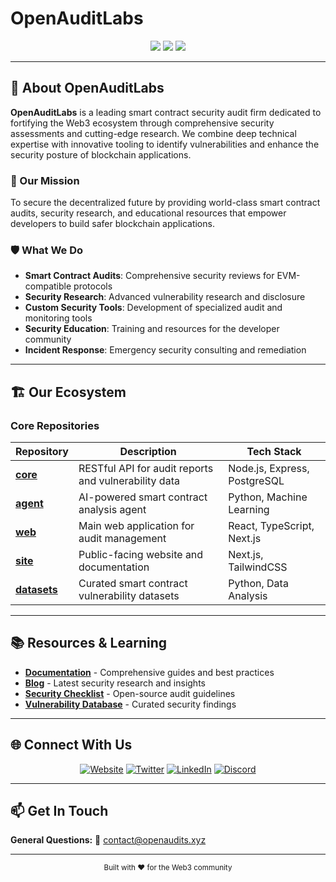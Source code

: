 # OpenAuditLabs

<div align="center">
  <img src="https://img.shields.io/badge/Smart%20Contract-Security-blue?style=for-the-badge" />
  <img src="https://img.shields.io/badge/Blockchain-Audits-green?style=for-the-badge" />
  <img src="https://img.shields.io/badge/DeFi-Security-orange?style=for-the-badge" />
</div>

---

## 🔐 About OpenAuditLabs

**OpenAuditLabs** is a leading smart contract security audit firm dedicated to fortifying the Web3 ecosystem through comprehensive security assessments and cutting-edge research. We combine deep technical expertise with innovative tooling to identify vulnerabilities and enhance the security posture of blockchain applications.

### 🎯 Our Mission
To secure the decentralized future by providing world-class smart contract audits, security research, and educational resources that empower developers to build safer blockchain applications.

### 🛡️ What We Do
- **Smart Contract Audits**: Comprehensive security reviews for EVM-compatible protocols
- **Security Research**: Advanced vulnerability research and disclosure
- **Custom Security Tools**: Development of specialized audit and monitoring tools
- **Security Education**: Training and resources for the developer community
- **Incident Response**: Emergency security consulting and remediation

---

## 🏗️ Our Ecosystem

### Core Repositories

| Repository | Description | Tech Stack |
|------------|-------------|------------|
| **[core](https://github.com/OpenAuditLabs/core)** | RESTful API for audit reports and vulnerability data | Node.js, Express, PostgreSQL |
| **[agent](https://github.com/OpenAuditLabs/agent)** | AI-powered smart contract analysis agent | Python, Machine Learning |
| **[web](https://github.com/OpenAuditLabs/web)** | Main web application for audit management | React, TypeScript, Next.js |
| **[site](https://github.com/OpenAuditLabs/site)** | Public-facing website and documentation | Next.js, TailwindCSS |
| **[datasets](https://github.com/OpenAuditLabs/datasets)** | Curated smart contract vulnerability datasets | Python, Data Analysis |

---

## 📚 Resources & Learning

- **[Documentation](https://docs.openaudits.xyz)** - Comprehensive guides and best practices
- **[Blog](https://blog.openaudits.xyz)** - Latest security research and insights
- **[Security Checklist](https://checklist.openaudits.xyz)** - Open-source audit guidelines
- **[Vulnerability Database](https://vulndb.openaudits.xyz)** - Curated security findings

---

## 🌐 Connect With Us

<div align="center">

[![Website](https://img.shields.io/badge/Website-openaudits.xyz-blue?style=for-the-badge)](https://openaudits.xyz)
[![Twitter](https://img.shields.io/badge/Twitter-@OpenAuditLabs-1DA1F2?style=for-the-badge&logo=twitter)](https://twitter.com/)
[![LinkedIn](https://img.shields.io/badge/LinkedIn-OpenAuditLabs-0077B5?style=for-the-badge&logo=linkedin)](https://linkedin.com/company/)
[![Discord](https://img.shields.io/badge/Discord-Community-7289DA?style=for-the-badge&logo=discord)](https://discord.gg/)

</div>

---

## 📫 Get In Touch

**General Questions:** 💬 [contact@openaudits.xyz](mailto:contact@openaudits.xyz)

---

<div align="center">
  <sub>Built with ❤️ for the Web3 community</sub>
</div>
